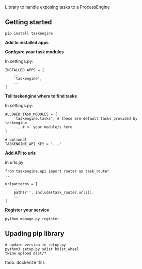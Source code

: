 Library to handle exposing tasks to a ProcessEngine

## Getting started

```
pip install taskengine
```

**Add to installed apps**

**Confgure your task modules**

In settings.py:
```
INSTALLED_APPS = [
    ..
    'taskengine',
    ..
]
```

**Tell taskengine where to find tasks**

In settings.py:

```
ALLOWED_TASK_MODULES = {
    'taskengine.tasks', # these are default tasks provided by taskengine
    .., # <- your module/s here
}

# optional
TASKENGINE_API_KEY = '...'

```

**Add API to urls**

in urls.py
```
from taskengine.api import router as task_router
..

urlpatterns = [
    ..
    path(r'', include(task_router.urls)),
    ..
]
```

**Register your service**

```
python manage.py register
```

## Upading pip library

```
# update version in setup.py
python3 setup.py sdist bdist_wheel
twine upload dist/*
```

todo: dockerize this


